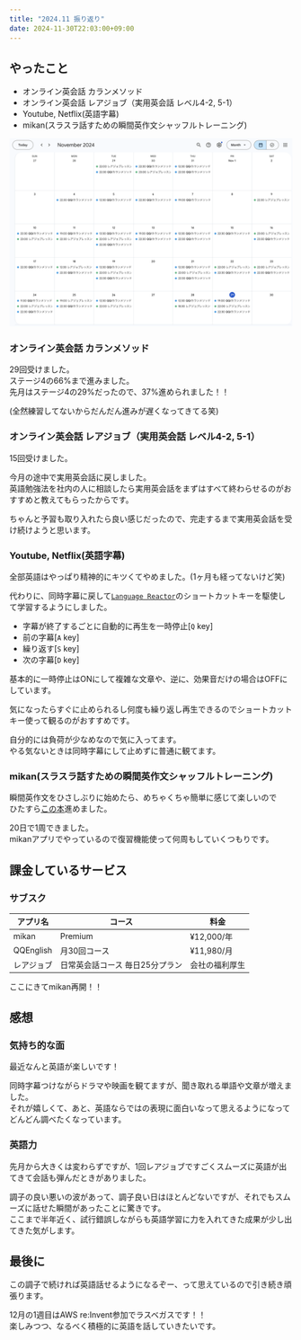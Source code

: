 ```yaml
---
title: "2024.11 振り返り"
date: 2024-11-30T22:03:00+09:00
---
```



## やったこと

- オンライン英会話 カランメソッド
- オンライン英会話 レアジョブ（実用英会話 レベル4-2, 5-1）
- Youtube, Netflix(英語字幕)
- mikan(スラスラ話すための瞬間英作文シャッフルトレーニング)

![schedule](schedule.jp.png)

### オンライン英会話 カランメソッド

29回受けました。  
ステージ4の66%まで進みました。  
先月はステージ4の29%だったので、37%進められました！！

(全然練習してないからだんだん進みが遅くなってきてる笑)

### オンライン英会話 レアジョブ（実用英会話 レベル4-2, 5-1）

15回受けました。 

今月の途中で実用英会話に戻しました。  
英語勉強法を社内の人に相談したら実用英会話をまずはすべて終わらせるのがおすすめと教えてもらったからです。

ちゃんと予習も取り入れたら良い感じだったので、完走するまで実用英会話を受け続けようと思います。

### Youtube, Netflix(英語字幕)

全部英語はやっぱり精神的にキツくてやめました。(1ヶ月も経ってないけど笑)

代わりに、同時字幕に戻して[`Language Reactor`](https://chromewebstore.google.com/detail/language-reactor/hoombieeljmmljlkjmnheibnpciblicm?hl=ja)のショートカットキーを駆使して学習するようにしました。

- 字幕が終了するごとに自動的に再生を一時停止[`Q` key]
- 前の字幕[`A` key]
- 繰り返す[`S` key]
- 次の字幕[`D` key]

基本的に一時停止はONにして複雑な文章や、逆に、効果音だけの場合はOFFにしています。

気になったらすぐに止められるし何度も繰り返し再生できるのでショートカットキー使って観るのがおすすめです。

自分的には負荷が少なめなので気に入ってます。  
やる気ないときは同時字幕にして止めずに普通に観てます。


### mikan(スラスラ話すための瞬間英作文シャッフルトレーニング)

瞬間英作文をひさしぶりに始めたら、めちゃくちゃ簡単に感じて楽しいので  
ひたすら[この本](https://amzn.asia/d/56FgX7n)進めました。

20日で1周できました。  
mikanアプリでやっているので復習機能使って何周もしていくつもりです。

## 課金しているサービス

### サブスク
| アプリ名 | コース | 料金 |
| ------- | --- | ---- |
| mikan   | Premium | ¥12,000/年 |
| QQEnglish | 月30回コース | ¥11,980/月 |
| レアジョブ | 日常英会話コース 毎日25分プラン | 会社の福利厚生 |

ここにきてmikan再開！！

## 感想

### 気持ち的な面

最近なんと英語が楽しいです！

同時字幕つけながらドラマや映画を観てますが、聞き取れる単語や文章が増えました。  
それが嬉しくて、あと、英語ならではの表現に面白いなって思えるようになってどんどん調べたくなっています。


### 英語力

先月から大きくは変わらずですが、1回レアジョブですごくスムーズに英語が出てきて会話も弾んだときがありました。

調子の良い悪いの波があって、調子良い日はほとんどないですが、それでもスムーズに話せた瞬間があったことに驚きです。  
ここまで半年近く、試行錯誤しながらも英語学習に力を入れてきた成果が少し出てきた気がします。

## 最後に

この調子で続ければ英語話せるようになるぞー、って思えているので引き続き頑張ります。

12月の1週目はAWS re:Invent参加でラスベガスです！！  
楽しみつつ、なるべく積極的に英語を話していきたいです。
